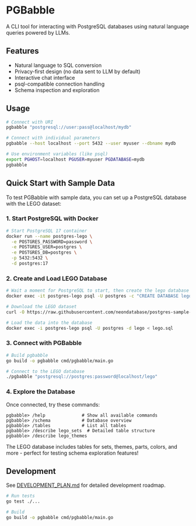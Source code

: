# PGBabble

A CLI tool for interacting with PostgreSQL databases using natural language queries powered by LLMs.

## Features

- Natural language to SQL conversion
- Privacy-first design (no data sent to LLM by default)
- Interactive chat interface
- psql-compatible connection handling
- Schema inspection and exploration

## Usage

```bash
# Connect with URI
pgbabble "postgresql://user:pass@localhost/mydb"

# Connect with individual parameters
pgbabble --host localhost --port 5432 --user myuser --dbname mydb

# Use environment variables (like psql)
export PGHOST=localhost PGUSER=myuser PGDATABASE=mydb
pgbabble
```

## Quick Start with Sample Data

To test PGBabble with sample data, you can set up a PostgreSQL database with the LEGO dataset:

### 1. Start PostgreSQL with Docker

```bash
# Start PostgreSQL 17 container
docker run --name postgres-lego \
  -e POSTGRES_PASSWORD=password \
  -e POSTGRES_USER=postgres \
  -e POSTGRES_DB=postgres \
  -p 5432:5432 \
  -d postgres:17
```

### 2. Create and Load LEGO Database

```bash
# Wait a moment for PostgreSQL to start, then create the lego database
docker exec -it postgres-lego psql -U postgres -c "CREATE DATABASE lego;"

# Download the LEGO dataset
curl -O https://raw.githubusercontent.com/neondatabase/postgres-sample-dbs/main/lego.sql

# Load the data into the database
docker exec -i postgres-lego psql -U postgres -d lego < lego.sql
```

### 3. Connect with PGBabble

```bash
# Build pgbabble
go build -o pgbabble cmd/pgbabble/main.go

# Connect to the LEGO database
./pgbabble "postgresql://postgres:password@localhost/lego"
```

### 4. Explore the Database

Once connected, try these commands:
```
pgbabble> /help              # Show all available commands
pgbabble> /schema            # Database overview
pgbabble> /tables            # List all tables
pgbabble> /describe lego_sets  # Detailed table structure
pgbabble> /describe lego_themes
```

The LEGO database includes tables for sets, themes, parts, colors, and more - perfect for testing schema exploration features!

## Development

See [DEVELOPMENT_PLAN.md](DEVELOPMENT_PLAN.md) for detailed development roadmap.

```bash
# Run tests
go test ./...

# Build
go build -o pgbabble cmd/pgbabble/main.go
```